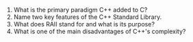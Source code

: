 1. What is the primary paradigm C++ added to C?
2. Name two key features of the C++ Standard Library.
3. What does RAII stand for and what is its purpose?
4. What is one of the main disadvantages of C++'s complexity?